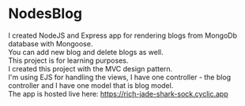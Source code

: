 # NodesBlog
I created NodeJS and Express app for rendering blogs from MongoDb database with Mongoose.  
You can add new blog and delete blogs as well.  
This project is for learning purposes.  
I created this project with the MVC design pattern.  
I'm using EJS for handling the views, I have one controller - the blog controller and I have one model that is blog model.  
The app is hosted live here: https://rich-jade-shark-sock.cyclic.app
